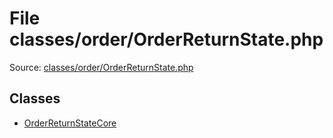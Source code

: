 File classes/order/OrderReturnState.php
=========

Source: [classes/order/OrderReturnState.php](https://github.com/PrestaShop/PrestaShop/blob/1.5.4.1/classes/order/OrderReturnState.php)


Classes
-------

* [OrderReturnStateCore](class.OrderReturnStateCore.md)

